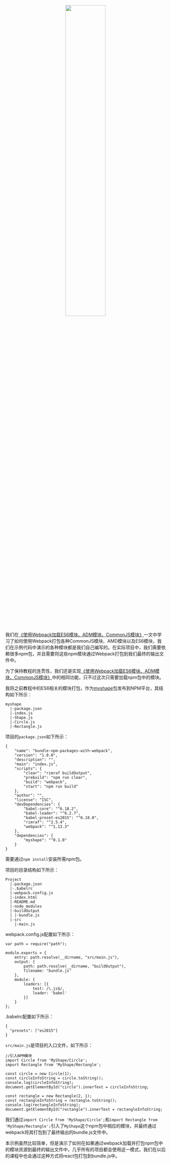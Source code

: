 <p align="center">
  <img width="50%" src="https://github.com/iSpring/react-step-by-step-tutorials/blob/master/tutorials/bundle-npm-packages-with-webpack/images/npm.png">
</p>

我们在[《使用Webpack加载ES6模块、ADM模块、CommonJS模块》](https://github.com/iSpring/react-step-by-step-tutorials/tree/master/tutorials/load-commonjs-amd-es6-modules-with-webpack)一文中学习了如何使用Webpack打包各种CommonJS模块、AMD模块以及ES6模块，我们在示例代码中演示的各种模块都是我们自己编写的。在实际项目中，我们需要依赖很多npm包，并且需要将这些npm模块通过Webpack打包到我们最终的输出文件中。

为了保持教程的连贯性，我们还是实现[《使用Webpack加载ES6模块、ADM模块、CommonJS模块》](https://github.com/iSpring/react-step-by-step-tutorials/tree/master/tutorials/load-commonjs-amd-es6-modules-with-webpack)中的相同功能，只不过这次只需要加载npm包中的模块。

我将之前教程中的ES6相关的模块打包，作为[myshape](https://www.npmjs.com/package/myshape)包发布到NPM平台，其结构如下所示：

```
myshape
  |-package.json
  |-index.js
  |-Shape.js
  |-Circle.js
  |-Rectangle.js
```

项目的`package.json`如下所示：
```
{
    "name": "bundle-npm-packages-with-webpack",
    "version": "1.0.0",
    "description": "",
    "main": "index.js",
    "scripts": {
        "clear": "rimraf buildOutput",
        "prebuild": "npm run clear",
        "build": "webpack",
        "start": "npm run build"
    },
    "author": "",
    "license": "ISC",
    "devDependencies": {
        "babel-core": "^6.18.2",
        "babel-loader": "^6.2.7",
        "babel-preset-es2015": "^6.18.0",
        "rimraf": "^2.5.4",
        "webpack": "^1.13.3"
    },
    "dependencies": {
        "myshape": "^0.1.0"
    }
}
```

需要通过`npm install`安装所需npm包。

项目的目录结构如下所示：
```
Project
  |-package.json
  |-.babelrc
  |-webpack.config.js
  |-index.html
  |-README.md
  |-node_modules
  |-buildOutput
  | |-bundle.js
  |-src
    |-main.js

```


webpack.config.js配置如下所示：
```
var path = require("path");

module.exports = {
    entry: path.resolve(__dirname, "src/main.js"),
    output: {
        path: path.resolve(__dirname, "buildOutput"),
        filename: "bundle.js"
    },
    module: {
        loaders: [{
            test: /\.js$/,
            loader: 'babel'
        }]
    }
};
```

.babelrc配置如下所示：
```
{
  "presets": ["es2015"]
}
```

`src/main.js`是项目的入口文件，如下所示：

```
//引入NPM模块
import Circle from 'MyShape/Circle';
import Rectangle from 'MyShape/Rectangle';

const circle = new Circle(1);
const circleInfoString = circle.toString();
console.log(circleInfoString);
document.getElementById("circle").innerText = circleInfoString;

const rectangle = new Rectangle(2, 1);
const rectangleInfoString = rectangle.toString();
console.log(rectangleInfoString);
document.getElementById("rectangle").innerText = rectangleInfoString;
```

我们通过`import Circle from 'MyShape/Circle';`和`import Rectangle from 'MyShape/Rectangle';`引入了`MyShape`这个npm包中相应的模块，并最终通过webpack将其打包到了最终输出的bundle.js文件中。

本示例虽然比较简单，但是演示了如何在如果通过webpack加载并打包npm包中的模块资源到最终的输出文件中，几乎所有的项目都会使用这一模式，我们在以后的课程中也会通过这种方式将react包打包到bundle.js中。